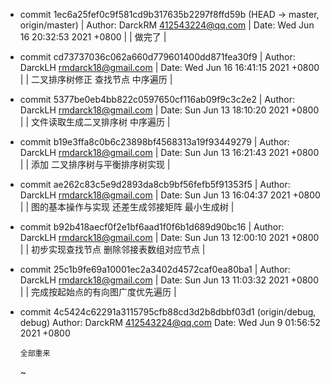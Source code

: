 * commit 1ec6a25fef0c9f581cd9b317635b2297f8ffd59b (HEAD -> master, origin/master)
| Author: DarckRM <412543224@qq.com>
| Date:   Wed Jun 16 20:32:53 2021 +0800
|
|     做完了
|
* commit cd73737036c062a660d779601400dd871fea30f9
| Author: DarckLH <rmdarck18@gmail.com>
| Date:   Wed Jun 16 16:41:15 2021 +0800
|
|     二叉排序树修正 查找节点 中序遍历
|
* commit 5377be0eb4bb822c0597650cf116ab09f9c3c2e2
| Author: DarckLH <rmdarck18@gmail.com>
| Date:   Sun Jun 13 18:10:20 2021 +0800
|
|     文件读取生成二叉排序树 中序遍历
|
* commit b19e3ffa8c0b6c23898bf4568313a19f93449279
| Author: DarckLH <rmdarck18@gmail.com>
| Date:   Sun Jun 13 16:21:43 2021 +0800
|
|     添加 二叉排序树与平衡排序树实现
|
* commit ae262c83c5e9d2893da8cb9bf56fefb5f91353f5
| Author: DarckLH <rmdarck18@gmail.com>
| Date:   Sun Jun 13 16:04:37 2021 +0800
|
|     图的基本操作与实现 还差生成邻接矩阵 最小生成树
|
* commit b92b418aecf0f2e1bf6aad1f0f6b1d689d90bc16
| Author: DarckLH <rmdarck18@gmail.com>
| Date:   Sun Jun 13 12:00:10 2021 +0800
|
|     初步实现查找节点 删除邻接表数组对应节点
|
* commit 25c1b9fe69a10001ec2a3402d4572caf0ea80ba1
| Author: DarckLH <rmdarck18@gmail.com>
| Date:   Sun Jun 13 11:03:32 2021 +0800
|
|     完成按起始点的有向图广度优先遍历
|
* commit 4c5424c62291a3115795cfb88cd3d2b8dbbf03d1 (origin/debug, debug)
  Author: DarckRM <412543224@qq.com>
  Date:   Wed Jun 9 01:56:52 2021 +0800

      全部重来

  ~